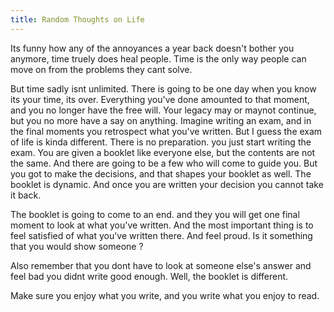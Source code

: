 ```yaml
---
title: Random Thoughts on Life
---
```


Its funny how any of the annoyances a year back doesn't bother you anymore, time truely does heal people. Time is the only way people can move on from the problems 
they cant solve.

But time sadly isnt unlimited. There is going to be one day when you know its your time, its over. Everything you've done amounted to that moment,
and you no longer have the free will. Your legacy may or maynot continue, but you no more have a say on anything. Imagine writing an exam, and in the final moments
you retrospect what you've written. But I guess the exam of life is kinda different. There is no preparation. you just start writing the exam.
You are given a booklet like everyone else, but the contents are not the same. And there are going to be a few who will come to guide you.
But you got to make the decisions, and that shapes your booklet as well. The booklet is dynamic. And once you are written your decision you cannot take it back.

The booklet is going to come to an end. and they you will get one final moment to look at what you've written. And the most important thing is
to feel satisfied of what you've written there. And feel proud. Is it something that you would show someone ?

Also remember that you dont have to look at someone else's answer and feel bad you didnt write good enough. Well, the booklet is different.

Make sure you enjoy what you write, and you write what you enjoy to read.
